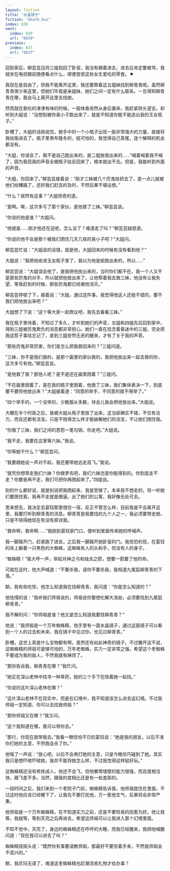 ```yaml
---
layout: fiction
title: "水晶镜子"
fiction: "death_bus"
index: 838
next:
  index: 839
  url: "0839"
previous:
  index: 837
  url: "0837"
---
```

回到家后，柳芸芸迅将三姐抱回了卧室，我没有跟着进去，进去后肯定要被骂，我就坐在电视跟前随便看点什么，顺便尝尝这些女生爱吃的零食。★

我现在是自由了，但我不能离开这里，我还要靠着这五姐妹找到柳青青呢。虽然柳青青很少来这里，但她们毕竟是亲姐妹，她们之间一定有什么联系。一旦得知柳青青在哪，我会马上离开这里去找她。

然而就在我吃的津津有味的时候，一股体香突然从身后袭来，我赶紧转头望去，却听到大姐说：“没想到被你臭小子跑出来了，就是不知道你能不能逃出我的玉女瓶子。”

卧槽了，大姐的话刚说完，她手中的一个小瓶子出现一股非常强大的力量，直接将我给吸进去了。瓶子里黑布隆冬的，挺可怕的，我觉得自己真冤，连个解释的机会都没有。

“大姐，你误会了，我不是自己跑出来的，是二姐放我出来的……”喊着喊着我不喊了，因为我现我的声音全被瓶子给反回来了，根本就出不去。但是，我能听到外面的声音。

“大姐，你回来了。”柳芸芸接着说：“刚才三妹被几个厉鬼给抓去了，差一点儿就被他们给糟蹋了，还好我们赶去的及时，不然后果不堪设想。”

“什么？居然有这事？”大姐惊奇的道。

“是啊。唉，这次多亏了那个家伙，是他救了三妹。”柳芸芸说。

“你说的他是谁？”大姐问。

“他就是……刚才他还在这呢，怎么没了？难道走了吗？”柳芸芸疑惑道。

“你说的他不会是那个被我们困住几天几夜的臭小子吧？”大姐问。

柳芸芸忙说：“大姐说的没错，就是他，大姐回来的时候有没有看到他？”

大姐说：“我把他收进玉女瓶子里了，我以为他是偷跑出来的，所以……”

柳芸芸说：“大姐误会他了，是我把他放出来的，当时你们都不在，我一个人又不是那些厉鬼的对手，所以就把他放出来了，让他帮着我去救三妹，他没有让我失望，等我赶到的时候，那些厉鬼都已经被他消灭。”

柳芸芸停顿了下，接着说：“大姐，通过这件事，我觉得他这人还挺不错的，要不我们把他放出来吧？”

大姐想了下说：“这个等大家一起商议吧，我先去看看三妹。”

我在瓶子里待着，不知过了多久，才听到她们的声音，五姐和四姐先后回到家中，得到三姐被厉鬼欺负的消息都非常担心。她们一直在挂念着昏迷中的三姐，完全把我这茬子事给忘记了，直到三姐安然无恙的醒来，才有了关于我的声音。

“那些厉鬼非常厉害，你们是怎么把我救回来的？”三姐问道。

“三妹，你不是我们救的，是那个画里的家伙救的，我把他放出来一起去救的你，这次多亏有他。”柳芸芸说。

“是他救了我？那他人呢？是不是还在画里困着？”三姐问。

“不在画里困着了，是在我的瓶子里困着，他救了三妹，我们集体表决一下，到底要不要将他放出来？”大姐接着道：“同意的举手，不同意的就不用举了。”

“四个举手的，一个没举的，少数服从多数，待会儿我会把他放出来。”大姐说。

大概在半个时辰之后，我被大姐从瓶子里放了出来，这当妖确实不错，不仅有法力，而且还都有法宝。只是不晓得怎么样才能破解她们的法宝，不让她们困住我。

“你救了三妹，我们之间的恩怨一笔勾销，你走吧。”大姐说。

“我不走，我要在这里等六妹。”我说。

“你等她干什么？”柳芸芸问。

“我要跟她说一声对不起，我还要带她远走高飞。”我说。

“就凭你想带走我们六妹？你做梦去吧，我们六妹岂是你能得到的。你到底走不走？你要是再不走，我们可把你再困起来了。”四姐说。

别的什么都好说，就是别说把我困起来，我是受够了。本来我不想走的，但一听她们要困住我，我再不走就是傻逼。出了她们的公寓，我好像无处可去。

思来想去，我决定去葛钰那里借住一宿，反正不管怎么样，目前我是不会离开这里，我要打听到柳青青的消息。柳青青是我要找的九个人之一，我必须要带走她，只是不晓得她现在有没有原谅我。

“救命啊，救命啊……”我刚到葛钰家门口，便听到里面传来她的呼喊声。

我一脚踹开门，赶紧跑了进去，之后我一脚踹开她卧室的门。我惊恐的现，在葛钰的床上躺着一只黑色的大蜘蛛，这蜘蛛有人的头和手，但没有人的身子。

“蜘蛛精！”我大呼一声，举起月神之弓和烛龙之箭，想要一箭要了他的命。

可就在这时，他大声喊道：“不要杀我，请你不要杀我，我知道九尾狐柳青青的下落。”

额，我有些吃惊，他怎么知道我在找柳青青，我问道：“你是怎么知道的？”

他怯懦的说：“我听我们师祖说的，师祖说你要想化解大浩劫，必须要找到九尾狐柳青青。”

我不解的问：“你师祖是谁？他又是怎么知道我要找柳青青？”

他说：“我师祖是一个万年蜘蛛精，他手里有一面水晶镜子，通过这面镜子可以看到一个人的过去和未来，我在镜子中见过你，也见过柳青青。”

卧槽，这世上真是什么宝物都有啊，竟然还有如此神奇的镜子。不过撇开这不说，这蜘蛛精的师祖可是够可怕的，万年老蜘蛛，实力一定非常之强。希望这个老蜘蛛不要成为我的敌人，不然我就有麻烦了。

“那你告诉我，柳青青在哪？”我忙问。

“她正在深山老林中找寻一种草药，她的三个手下在陪着她一起找。”

“你说的这片深山老林在哪？”

“这片深山老林不在现实中，而是在幻境中，我不知道该怎么进去这幻境。不过我师祖一定知道，你可以去找我师祖？”

“那你师祖又在哪？”我又问。

“这个我知道在哪，我可以带你去。”

“那行，你现在就带我去。”我看一眼惊怕不已的葛钰说：“她是我的朋友，以后不准你打她的主意，不然我会杀了你。”

他哦了一声说：“放心吧，以后不会再打她的主意，只是今晚恰巧碰到了她。其实我只是想吓唬吓唬她，我并不能将她怎么样，不过我觉得这样挺好玩。”

这蜘蛛精还没有修炼成人，他还不会飞，但他攀爬墙壁的能力很强，而且度相当快，跟飞差不多。当然，跟我的度相比还是有一些差距的。

一段时间之后，我们来到一个老院子门前，蜘蛛精告诉我，他师祖就住在里面。不过这时他应该已经睡下了，让我先不要打扰他，万一惹他生气，后果将会非常严重。

他师祖是一个万年蜘蛛精，在不知道实力之前，还是不要轻易的招惹为好。他让我等，我就等，等到天亮之后再进去，希望这师祖可以让我进入那个幻境里面。

不知不觉中，天亮了，身边的蜘蛛精还在呼呼的大睡，而我已经醒来，我把他喊醒问道：“现在我可以进去了吗？”

蜘蛛精摇摇头说：“既然你有事要请教师祖，那最好不要空着手来，不然我师祖会不高兴的。”

额，我尼玛无语了，难道这老蜘蛛精也赶潮流收礼物才给办事？